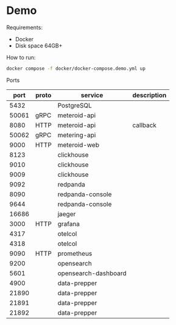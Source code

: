 # Demo

Requirements:
- Docker
- Disk space 64GB+
  
How to run:
```bash
docker compose -f docker/docker-compose.demo.yml up
```

Ports

| port  | proto | service              | description |
|-------|-------|----------------------|-------------|
| 5432  |       | PostgreSQL           |             |     
| 50061 | gRPC  | meteroid-api         |             |
| 8080  | HTTP  | meteroid-api         | callback    |
| 50062 | gRPC  | metering-api         |             |
| 9000  | HTTP  | meteroid-web         |             |
| 8123  |       | clickhouse           |             |
| 9010  |       | clickhouse           |             |
| 9009  |       | clickhouse           |             |
| 9092  |       | redpanda             |             |
| 8090  |       | redpanda-console     |             |
| 9644  |       | redpanda-console     |             |
| 16686 |       | jaeger               |             |
| 3000  | HTTP  | grafana              |             |
| 4317  |       | otelcol              |             |
| 4318  |       | otelcol              |             |
| 9090  | HTTP  | prometheus           |             |
| 9200  |       | opensearch           |             |
| 5601  |       | opensearch-dashboard |             |
| 4900  |       | data-prepper         |             |
| 21890 |       | data-prepper         |             |
| 21891 |       | data-prepper         |             |
| 21892 |       | data-prepper         |             |
